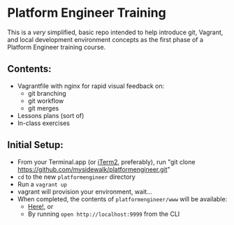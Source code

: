 # Platform Engineer Training 
This is a *very* simplified, basic repo intended to help introduce git, Vagrant, and local development environment concepts as the first phase of a Platform Engineer training course.

## Contents:
- Vagrantfile with nginx for rapid visual feedback on:
    -  git branching
    -  git workflow
    -  git merges
- Lessons plans (sort of)
- In-class exercises

## Initial Setup:
- From your Terminal.app (or [iTerm2](http://iterm2.com/), preferably), run "git clone https://github.com/mysidewalk/platformengineer.git"
- `cd` to the new `platformengineer` directory
- Run a `vagrant up`
- vagrant will provision your environment, wait...
- When completed, the contents of `platformengineer/www` will be available:
    - [Here!](http://localhost:9999), or 
    - By running `open http://localhost:9999` from the CLI 
